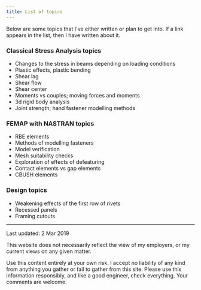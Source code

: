 ```yaml
---
title: List of topics
---
```

Below are some topics that I've either written or plan to get into. If a link appears in the list, then I have written about it.

### Classical Stress Analysis topics
- Changes to the stress in beams depending on loading conditions
- Plastic effects, plastic bending
- Shear lag
- Shear flow
- Shear center
- Moments vs couples; moving forces and moments
- 3d rigid body analysis
- Joint strength; hand fastener modelling methods

### FEMAP with NASTRAN topics
- RBE elements
- Methods of modelling fasteners
- Model verification
- Mesh suitability checks
- Exploration of effects of defeaturing
- Contact elements vs gap elements
- CBUSH elements

### Design topics
- Weakening effects of the first row of rivets
- Recessed panels
- Framing cutouts


---
Last updated: 2 Mar 2019

This website does not necessarily reflect the view of my employers, or my current views on any given matter.

Use this content entirely at your own risk. I accept no liability of any kind from anything you gather or fail to gather from this site. Please use this information responsibly, and like a good engineer, check everything. Your comments are welcome.
